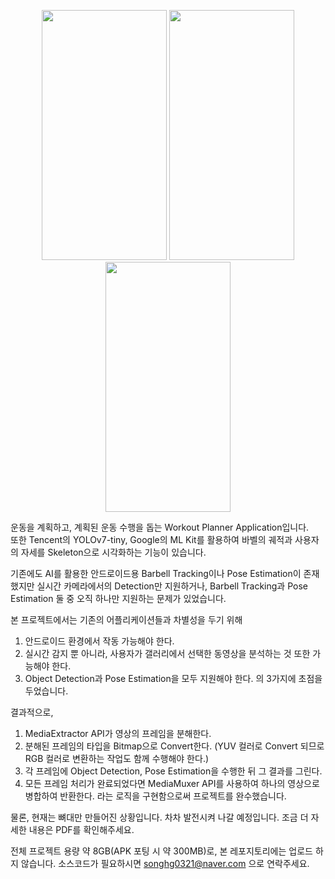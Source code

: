 <p align="center">
  <img src="https://github.com/user-attachments/assets/2697083c-914c-460e-baa5-8746a7174d47"  width="200" height="400"/>
  <img src="https://github.com/user-attachments/assets/39278b9d-a8dc-4345-8582-4b979b72d6fd"  width="200" height="400"/>
  <img src="https://github.com/user-attachments/assets/2f5aecc3-53f1-43b7-928f-224df977e2b8"  width="200" height="400"/>
</p>



운동을 계획하고, 계획된 운동 수행을 돕는 Workout Planner Application입니다. <br>
또한 Tencent의 YOLOv7-tiny, Google의 ML Kit를 활용하여 바벨의 궤적과 사용자의 자세를 Skeleton으로 시각화하는 기능이 있습니다.

기존에도 AI를 활용한 안드로이드용 Barbell Tracking이나 Pose Estimation이 존재했지만
실시간 카메라에서의 Detection만 지원하거나, Barbell Tracking과 Pose Estimation 둘 중 오직 하나만 지원하는 문제가 있었습니다.

본 프로젝트에서는 기존의 어플리케이션들과 차별성을 두기 위해

1. 안드로이드 환경에서 작동 가능해야 한다.
2. 실시간 감지 뿐 아니라, 사용자가 갤러리에서 선택한 동영상을 분석하는 것 또한 가능해야 한다.
3. Object Detection과 Pose Estimation을 모두 지원해야 한다.
의 3가지에 초점을 두었습니다.

결과적으로,

1. MediaExtractor API가 영상의 프레임을 분해한다.
2. 분해된 프레임의 타입을 Bitmap으로 Convert한다. (YUV 컬러로 Convert 되므로 RGB 컬러로 변환하는 작업도 함께 수행해야 한다.)
3. 각 프레임에 Object Detection, Pose Estimation을 수행한 뒤 그 결과를 그린다.
4. 모든 프레임 처리가 완료되었다면 MediaMuxer API를 사용하여 하나의 영상으로 병합하여 반환한다.
라는 로직을 구현함으로써 프로젝트를 완수했습니다.

물론, 현재는 뼈대만 만들어진 상황입니다. 차차 발전시켜 나갈 예정입니다.
조금 더 자세한 내용은 PDF를 확인해주세요.

전체 프로젝트 용량 약 8GB(APK 포팅 시 약 300MB)로, 본 레포지토리에는 업로드 하지 않습니다.
소스코드가 필요하시면 songhg0321@naver.com 으로 연락주세요.
